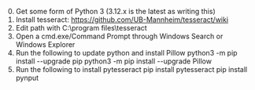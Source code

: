 0. Get some form of Python 3 (3.12.x is the latest as writing this)
1. Install tesseract: https://github.com/UB-Mannheim/tesseract/wiki
2. Edit path with C:\program files\tesseract
3. Open a cmd.exe/Command Prompt through Windows Search or Windows Explorer 
4. Run the following to update python and install Pillow
    python3 -m pip install --upgrade pip
    python3 -m pip install --upgrade Pillow
5. Run the following to install pytesseract
    pip install pytesseract
    pip install pynput

